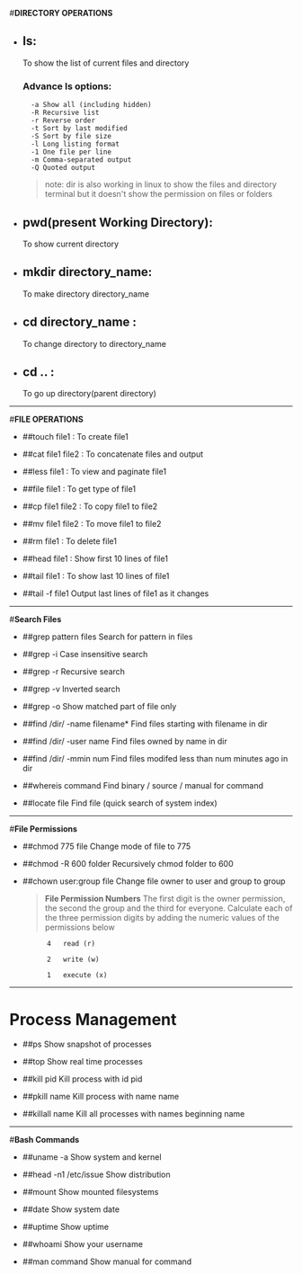 #**DIRECTORY OPERATIONS**
* ## ls:
	To show the list of current files and directory
	### Advance **ls options**:
		-a Show all (including hidden)
		-R Recursive list
		-r Reverse order
		-t Sort by last modified
		-S Sort by file size
		-l Long listing format
		-1 One file per line
		-m Comma-separated output
		-Q Quoted output
		
	> note: dir is also working in linux to show the files and directory terminal but it doesn't show the permission on files or folders 

		
* ## pwd(present Working Directory):
	To show current directory 
		
		
* ## mkdir directory_name:
	To make directory directory_name
		

* ## cd directory_name :
	To change directory to directory_name
	

* ## cd .. :
	To go up directory(parent directory)

***

#**FILE OPERATIONS**

* ##touch file1 :
	To create file1

* ##cat file1 file2 :
	To concatenate files and output

* ##less file1 :
	To view and paginate file1

* ##file file1 :
	To get type of file1

* ##cp file1 file2 :
	To copy file1 to file2

* ##mv file1 file2 :
	To move file1 to file2

* ##rm file1 :
	To delete file1

* ##head file1 :
	Show first 10 lines of file1

* ##tail file1 :
	To show last 10 lines of file1

* ##tail -f file1
	Output last lines of file1 as it changes

***

#**Search Files**

* ##grep pattern files
	Search for pattern in files

* ##grep -i 
	Case insensitive search

* ##grep -r 
	Recursive search

* ##grep -v 
	Inverted search

* ##grep -o 
	Show matched part of file only

* ##find /dir/ -name filename*
	Find files starting with filename in dir

* ##find /dir/ -user name
	Find files owned by name in dir

* ##find /dir/ -mmin num
	Find files modifed less than num minutes ago in dir

* ##whereis command
	Find binary / source / manual for command

* ##locate file 
	Find file (quick search of system index)

***

#**File Permissions**

* ##chmod 775 file
	Change mode of file to 775

* ##chmod -R 600 folder
	Recursively chmod folder to 600

* ##chown user:group file
	Change file owner to user and group to group

	> **File Permission Numbers**
		The first digit is the owner permission, the second the
		group and the third for everyone.
		Calculate each of the three permission digits by
		adding the numeric values of the permissions below
			
			4 	read (r)
			
			2 	write (w)
			
			1 	execute (x)

***

# **Process Management**

* ##ps 
	Show snapshot of processes

* ##top 
	Show real time processes

* ##kill pid 
	Kill process with id pid

* ##pkill name
	Kill process with name name

* ##killall name
	Kill all processes with names beginning name

***

#**Bash Commands**

* ##uname -a 
	Show system and kernel

* ##head -n1 /etc/issue 
	Show distribution

* ##mount 
	Show mounted filesystems

* ##date 
	Show system date

* ##uptime 
	Show uptime

* ##whoami 
	Show your username

* ##man command 
	Show manual for command